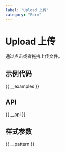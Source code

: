 ```yaml
---
label: "Upload 上传"
category: "Form"
---
```


# Upload 上传

通过点击或者拖拽上传文件。

## 示例代码

{{ __examples }}

## API

{{ __api }}

## 样式参数

{{ __pattern }}
